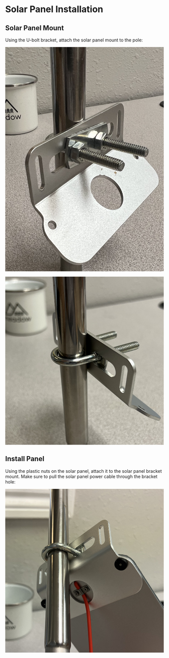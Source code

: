 # Solar Panel Installation

## Solar Panel Mount

Using the U-bolt bracket, attach the solar panel mount to the pole:

![](Panel_Mount_Front_Install.png)

![](Panel_Mount_Back_Install.png)

## Install Panel

Using the plastic nuts on the solar panel, attach it to the solar panel bracket mount. Make sure to pull the solar panel power cable through the bracket hole:

![](Panel_Install_1.png)